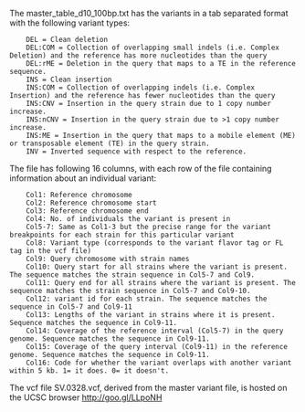 The master_table_d10_100bp.txt has the variants in a tab separated format with the following variant types:

```
	DEL = Clean deletion
	DEL:COM = Collection of overlapping small indels (i.e. Complex Deletion) and the reference has more nucleotides than the query
	DEL:rME = Deletion in the query that maps to a TE in the reference sequence.
	INS = Clean insertion
	INS:COM = Collection of overlapping indels (i.e. Complex Insertion) and the reference has fewer nucleotides than the query
	INS:CNV = Insertion in the query strain due to 1 copy number increase.
	INS:nCNV = Insertion in the query strain due to >1 copy number increase.
	INS:ME = Insertion in the query that maps to a mobile element (ME) or transposable element (TE) in the query strain.
	INV = Inverted sequence with respect to the reference.

```

The file has following 16 columns, with each row of the file containing information about an individual variant:

```
	Col1: Reference chromosome
	Col2: Reference chromosome start
	Col3: Reference chromosome end
	Col4: No. of individuals the variant is present in
	Col5-7: Same as Col1-3 but the precise range for the variant breakpoints for each strain for this particular variant
	Col8: Variant type (corresponds to the variant flavor tag or FL tag in the vcf file)
	Col9: Query chromosome with strain names
	Col10: Query start for all strains where the variant is present. The sequence matches the strain sequence in Col5-7 and Col9.
	Col11: Query end for all strains where the variant is present. The sequence matches the strain sequence in Col5-7 and Col9-10.
	Col12: variant id for each strain. The sequence matches the sequence in Col5-7 and Col9-11
	Col13: Lengths of the variant in strains where it is present. Sequence matches the sequence in Col9-11.
	Col14: Coverage of the reference interval (Col5-7) in the query genome. Sequence matches the sequence in Col9-11.
	Col15: Coverage of the query interval (Col9-11) in the reference genome. Sequence matches the sequence in Col9-11.
	Col16: Code for whether the variant overlaps with another variant within 5 kb. 1= it does. 0= it doesn't.

```
The vcf file SV.0328.vcf, derived from the master variant file, is hosted on the UCSC browser http://goo.gl/LLpoNH
